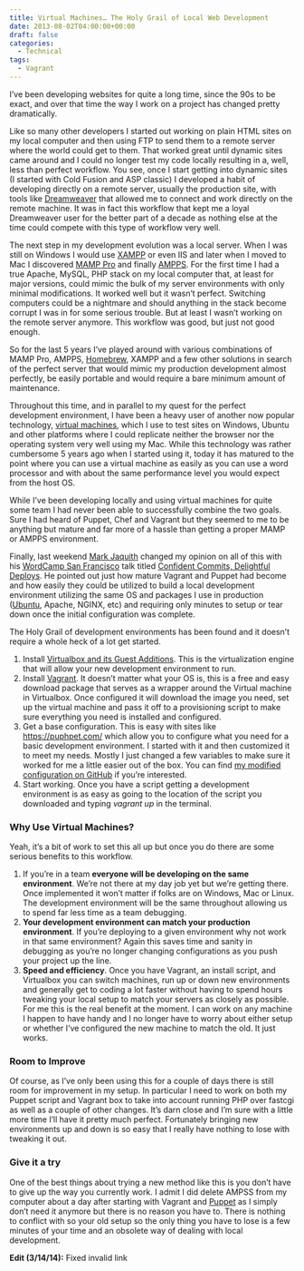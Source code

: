 ```yaml
---
title: Virtual Machines… The Holy Grail of Local Web Development
date: 2013-08-02T04:00:00+00:00
draft: false
categories:
  - Technical
tags:
  - Vagrant
---
```


I’ve been developing websites for quite a long time, since the 90s to be exact, and over that time the way I work on a project has changed pretty dramatically.

Like so many other developers I started out working on plain HTML sites on my local computer and then using FTP to send them to a remote server where the world could get to them. That worked great until dynamic sites came around and I could no longer test my code locally resulting in a, well, less than perfect workflow. You see, once I start getting into dynamic sites (I started with Cold Fusion and ASP classic) I developed a habit of developing directly on a remote server, usually the production site, with tools like [Dreamweaver][1] that allowed me to connect and work directly on the remote machine. It was in fact this workflow that kept me a loyal Dreamweaver user for the better part of a decade as nothing else at the time could compete with this type of workflow very well.

The next step in my development evolution was a local server. When I was still on Windows I would use [XAMPP][2] or even IIS and later when I moved to Mac I discovered [MAMP Pro][3] and finally [AMPPS][4]. For the first time I had a true Apache, MySQL, PHP stack on my local computer that, at least for major versions, could mimic the bulk of my server environments with only minimal modifications. It worked well but it wasn’t perfect. Switching computers could be a nightmare and should anything in the stack become corrupt I was in for some serious trouble. But at least I wasn’t working on the remote server anymore. This workflow was good, but just not good enough.

So for the last 5 years I’ve played around with various combinations of MAMP Pro, AMPPS, [Homebrew][5], XAMPP and a few other solutions in search of the perfect server that would mimic my production development almost perfectly, be easily portable and would require a bare minimum amount of maintenance.

Throughout this time, and in parallel to my quest for the perfect development environment, I have been a heavy user of another now popular technology, [virtual machines][6], which I use to test sites on Windows, Ubuntu and other platforms where I could replicate neither the browser nor the operating system very well using my Mac. While this technology was rather cumbersome 5 years ago when I started using it, today it has matured to the point where you can use a virtual machine as easily as you can use a word processor and with about the same performance level you would expect from the host OS.

While I’ve been developing locally and using virtual machines for quite some team I had never been able to successfully combine the two goals. Sure I had heard of Puppet, Chef and Vagrant but they seemed to me to be anything but mature and far more of a hassle than getting a proper MAMP or AMPPS environment.

Finally, last weekend [Mark Jaquith][7] changed my opinion on all of this with his [WordCamp San Francisco][8] talk titled [Confident Commits, Delightful Deploys][9]. He pointed out just how mature Vagrant and Puppet had become and how easily they could be utilized to build a local development environment utilizing the same OS and packages I use in production ([Ubuntu][10], Apache, NGINX, etc) and requiring only minutes to setup or tear down once the initial configuration was complete.

The Holy Grail of development environments has been found and it doesn’t require a whole heck of a lot get started.

1. Install [Virtualbox and its Guest Additions](http://www.virtualbox.org "Virtualbox"). This is the virtualization engine that will allow your new development environment to run.
2. Install [Vagrant](http://www.vagrantup.com/ "Vagrant"). It doesn’t matter what your OS is, this is a free and easy download package that serves as a wrapper around the Virtual machine in Virtualbox. Once configured it will download the image you need, set up the virtual machine and pass it off to a provisioning script to make sure everything you need is installed and configured.
3. Get a base configuration. This is easy with sites like https://puphpet.com/ which allow you to configure what you need for a basic development environment. I started with it and then customized it to meet my needs. Mostly I just changed a few variables to make sure it worked for me a little easier out of the box. You can find [my modified configuration on GitHub](https://github.com/ChrisWiegman/primary-vagrant) if you’re interested.
4. Start working. Once you have a script getting a development environment is as easy as going to the location of the script you downloaded and typing _vagrant up_ in the terminal.

### Why Use Virtual Machines?

Yeah, it’s a bit of work to set this all up but once you do there are some serious benefits to this workflow.

1. If you’re in a team **everyone will be developing on the same environment**. We’re not there at my day job yet but we’re getting there. Once implemented it won’t matter if folks are on Windows, Mac or Linux. The development environment will be the same throughout allowing us to spend far less time as a team debugging.
2. **Your development environment can match your production environment**. If you’re deploying to a given environment why not work in that same environment? Again this saves time and sanity in debugging as you’re no longer changing configurations as you push your project up the line.
3. **Speed and efficiency**. Once you have Vagrant, an install script, and Virtualbox you can switch machines, run up or down new environments and generally get to coding a lot faster without having to spend hours tweaking your local setup to match your servers as closely as possible. For me this is the real benefit at the moment. I can work on any machine I happen to have handy and I no longer have to worry about either setup or whether I’ve configured the new machine to match the old. It just works.

### Room to Improve

Of course, as I’ve only been using this for a couple of days there is still room for improvement in my setup. In particular I need to work on both my Puppet script and Vagrant box to take into account running PHP over fastcgi as well as a couple of other changes. It’s darn close and I’m sure with a little more time I’ll have it pretty much perfect. Fortunately bringing new environments up and down is so easy that I really have nothing to lose with tweaking it out.

### Give it a try

One of the best things about trying a new method like this is you don’t have to give up the way you currently work. I admit I did delete AMPSS from my computer about a day after starting with Vagrant and [Puppet][11] as I simply don’t need it anymore but there is no reason you have to. There is nothing to conflict with so your old setup so the only thing you have to lose is a few minutes of your time and an obsolete way of dealing with local development.

**Edit (3/14/14):** Fixed invalid link

 [1]: http://www.adobe.com/products/dreamweaver.html "Adobe Dreamweaver"
 [2]: https://www.apachefriends.org
 [3]: http://www.mamp.info/en/mamp-pro/ "MAMP Pro"
 [4]: http://www.ampps.com/ "Softaculous AMPPS"
 [5]: http://brew.sh/ "Homebrew"
 [6]: http://en.wikipedia.org/wiki/Virtual_machine "Virtual Machines on Wikipedia"
 [7]: http://markjaquith.wordpress.com/ "Mark Jaquith on WordPress"
 [8]: http://sf.wordcamp.org "WordCamp San Francisco"
 [9]: http://wordpress.tv/2013/07/28/mark-jaquith-confident-commits-delightful-deploys-2/ "Watch Mark's WordCamp talk"
 [10]: http://www.ubuntu.com/ "Ubuntu"
 [11]: http://puppetlabs.com/ "Puppet Labs"